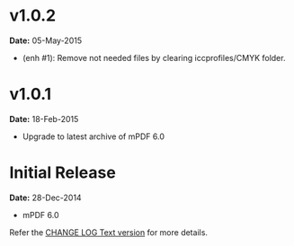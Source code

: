 v1.0.2
==============
**Date:** 05-May-2015

- (enh #1): Remove not needed files by clearing iccprofiles/CMYK folder.

v1.0.1
==============
**Date:** 18-Feb-2015

- Upgrade to latest archive of mPDF 6.0

Initial Release
===============
**Date:** 28-Dec-2014

- mPDF 6.0

Refer the [CHANGE LOG Text version](https://github.com/kartik-v/mpdf/blob/master/CHANGELOG.txt) for more details.

